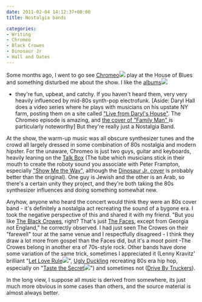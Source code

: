 ```yaml
---
date: 2011-02-04 14:12:37+00:00
title: Nostalgia bands

categories:
- Writing
- Chromeo
- Black Crowes
- Dinosaur Jr
- Hall and Oates
---
```


Some months ago, I went to go see
[Chromeo](http://www.chromeo.net)![](https://www.assoc-amazon.com/e/ir?t=whmomyth-20&l=ur2&o=1)
play at the House of Blues and something disturbed me about the show. I like
the
[albums](http://www.amazon.com/gp/redirect.html?ie=UTF8&location=http%3A%2F%2Fwww.amazon.com%2Fgp%2Fentity%2FChromeo%2FB00197I2Z8%3Fie%3DUTF8%26ref_%3Dac_dpt_sa_music&tag=whmomyth-20&linkCode=ur2&camp=1789&creative=390957)![](https://www.assoc-amazon.com/e/ir?t=whmomyth-20&l=ur2&o=1)
- they're fun, upbeat, and catchy. If you haven't heard them, very very heavily
influenced by mid-80s synth-pop electrofunk. [Aside: Daryl Hall does a video
series where he plays with musicians on his upstate NY farm, posting them on a
site called ["Live from Daryl's
House"](http://www.livefromdarylshouse.com/welcome.html). The Chromeo episode
is amazing, and [the cover of "Family Man"
](http://www.livefromdarylshouse.com/currentep.html?ep_id=35)is particularly
noteworthy] But they're really just a Nostalgia Band.

At the show, the warm-up music was all obscure synthesizer tunes and the crowd
all largely dressed in some combination of 80s nostalgia and modern hipster.
For the unaware, Chromeo is just two guys, guitar and keyboards, heavily
leaning on the [Talk Box](http://en.wikipedia.org/wiki/Talk_box) (The tube
which musicians stick in their mouth to create the roboty sound you associate
with Peter Frampton, especially ["Show Me the
Way"](http://www.youtube.com/watch?v=Al9WmowJ3bQ), although the [Dinosaur Jr.
cover](http://www.youtube.com/watch?v=L8z8Sk2to1U) is probably better than the
original). One guy is Jewish and the other is an Arab, so there's a certain
unity they project, and they're both taking the 80s synthesizer influences and
doing something somewhat new.

Anyhow, anyone who heard the concert would think they were an 80s cover band -
it's definitely a nostalgia act recreating the sound of a bygone era. I took
the negative perspective of this and shared it with my friend. "But you like
[The Black Crowes](http://www.blackcrowes.com/), right? That's just [The
Faces](http://en.wikipedia.org/wiki/Faces_(band)), except from Georgia not
England," he correctly observed. I had just seen The Crowes on their "farewell"
tour at the same venue and I respectfully disagreed - I think they draw a lot
more from gospel than the Faces did, but it's a moot point -The Crowes belong
in another era of 70s-style rock. Other bands have done some variation of the
same trick, sometimes I appreciated it (Lenny Kravitz' brilliant "[Let Love
Rule](http://www.amazon.com/gp/product/B000000WH0/ref=as_li_ss_tl?ie=UTF8&tag=whmomyth-20&linkCode=as2&camp=1789&creative=390957&creativeASIN=B000000WH0)![](http://www.assoc-amazon.com/e/ir?t=&l=as2&o=1&a=B000000WH0)",
[Ugly Duckling](http://www.uglyduckling.us/) recreating 80s era hip hop,
especially on "[Taste the
Secret](http://www.amazon.com/gp/product/B00009IC1F/ref=as_li_ss_tl?ie=UTF8&tag=whmomyth-20&linkCode=as2&camp=1789&creative=390957&creativeASIN=B00009IC1F)![](http://www.assoc-amazon.com/e/ir?t=&l=as2&o=1&a=B00009IC1F)")
and sometimes not ([Drive By Truckers](http://www.drivebytruckers.com/)).

In the long view, I suppose all music is derived from somewhere, its just much
more obvious in some cases than others, and the source material is almost
always better.
